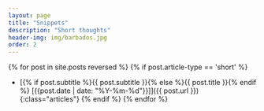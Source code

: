 ```yaml
---
layout: page
title: "Snippets"
description: "Short thoughts"
header-img: img/barbados.jpg
order: 2 
---
```


{% for post in site.posts reversed %}
    {% if post.article-type == 'short' %}
* [{% if post.subtitle %}{{ post.subtitle }}{% else %}{{ post.title }}{% endif %} \[{{post.date | date: "%Y-%m-%d"}}\]]({{ post.url }}){:class="articles"} 
    {% endif %}
{% endfor %}
